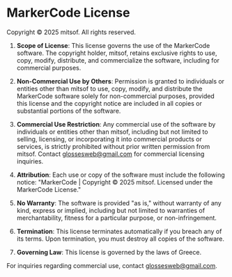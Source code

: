 # MarkerCode License

Copyright © 2025 mitsof. All rights reserved.

1. **Scope of License**: This license governs the use of the MarkerCode software. The copyright holder, mitsof, retains exclusive rights to use, copy, modify, distribute, and commercialize the software, including for commercial purposes.

2. **Non-Commercial Use by Others**: Permission is granted to individuals or entities other than mitsof to use, copy, modify, and distribute the MarkerCode software solely for non-commercial purposes, provided this license and the copyright notice are included in all copies or substantial portions of the software.

3. **Commercial Use Restriction**: Any commercial use of the software by individuals or entities other than mitsof, including but not limited to selling, licensing, or incorporating it into commercial products or services, is strictly prohibited without prior written permission from mitsof. Contact glossesweb@gmail.com for commercial licensing inquiries.

4. **Attribution**: Each use or copy of the software must include the following notice: "MarkerCode | Copyright © 2025 mitsof. Licensed under the MarkerCode License."

5. **No Warranty**: The software is provided "as is," without warranty of any kind, express or implied, including but not limited to warranties of merchantability, fitness for a particular purpose, or non-infringement.

6. **Termination**: This license terminates automatically if you breach any of its terms. Upon termination, you must destroy all copies of the software.

7. **Governing Law**: This license is governed by the laws of Greece.

For inquiries regarding commercial use, contact glossesweb@gmail.com.